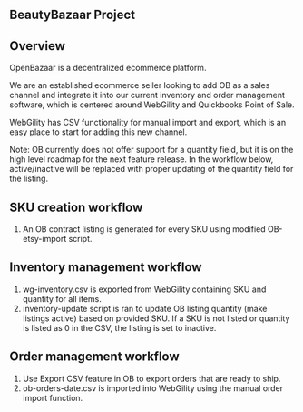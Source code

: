 BeautyBazaar Project
--------------------

Overview
--

OpenBazaar is a decentralized ecommerce platform.

We are an established ecommerce seller looking to add OB as a sales channel and integrate it into our current inventory and order management software, which is centered around WebGility and Quickbooks Point of Sale.

WebGility has CSV functionality for manual import and export, which is an easy place to start for adding this new channel.

Note: OB currently does not offer support for a quantity field, but it is on the high level roadmap for the next feature release.  In the workflow below, active/inactive will be replaced with proper updating of the quantity field for the listing.

SKU creation workflow
--
1. An OB contract listing is generated for every SKU using modified OB-etsy-import script.

Inventory management workflow
--
1. wg-inventory.csv is exported from WebGility containing SKU and quantity for all items.
2. inventory-update script is ran to update OB listing quantity (make listings active) based on provided SKU.  If a SKU is not listed or quantity is listed as 0 in the CSV, the listing is set to inactive.

Order management workflow
--
1. Use Export CSV feature in OB to export orders that are ready to ship.
2. ob-orders-date.csv is imported into WebGility using the manual order import function.

